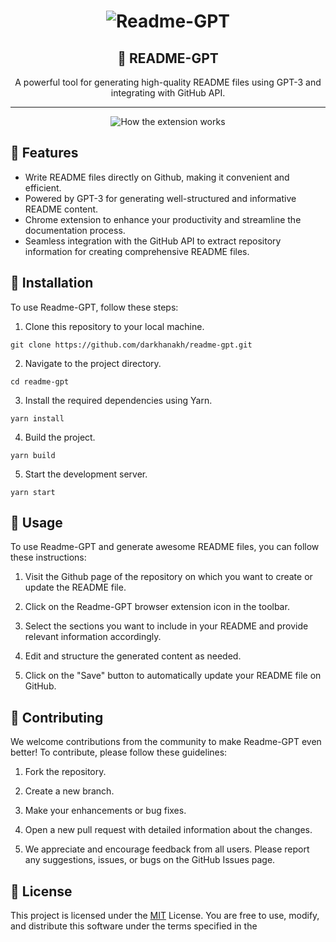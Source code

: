 <h1 align="center"><img src="https://github.com/darkhanakh/readme-gpt/blob/main/docs/resources/readme-gpt-logo.png?raw=true" alt="Readme-GPT"></h1>

<h2 align="center">📖 README-GPT</h2>
<p align="center">A powerful tool for generating high-quality README files using GPT-3 and integrating with GitHub API.</p>

---

<p align="center"><img src="https://github.com/darkhanakh/readme-gpt/blob/main/docs/resources/how_extension_works.gif?raw=true" alt="How the extension works"></p>

## 🚀 Features

- Write README files directly on Github, making it convenient and efficient.
- Powered by GPT-3 for generating well-structured and informative README content.
- Chrome extension to enhance your productivity and streamline the documentation process.
- Seamless integration with the GitHub API to extract repository information for creating comprehensive README files.

## 🔧 Installation

To use Readme-GPT, follow these steps:

1. Clone this repository to your local machine.
```shell
git clone https://github.com/darkhanakh/readme-gpt.git
```

2. Navigate to the project directory.
```shell
cd readme-gpt
```

3. Install the required dependencies using Yarn.
```shell
yarn install
```

4. Build the project.
```shell
yarn build
```

5. Start the development server.
```shell
yarn start
```

## 📖 Usage

To use Readme-GPT and generate awesome README files, you can follow these instructions:

1. Visit the Github page of the repository on which you want to create or update the README file.

2. Click on the Readme-GPT browser extension icon in the toolbar. 

3. Select the sections you want to include in your README and provide relevant information accordingly.

4. Edit and structure the generated content as needed.

5. Click on the "Save" button to automatically update your README file on GitHub.

## 🤝 Contributing

We welcome contributions from the community to make Readme-GPT even better! To contribute, please follow these guidelines:

1. Fork the repository.

2. Create a new branch.

3. Make your enhancements or bug fixes.

4. Open a new pull request with detailed information about the changes.

5. We appreciate and encourage feedback from all users. Please report any suggestions, issues, or bugs on the GitHub Issues page.

## 📝 License

This project is licensed under the [MIT](LICENSE) License. You are free to use, modify, and distribute this software under the terms specified in the
